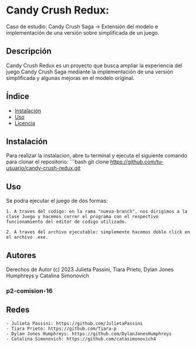 # Candy Crush Redux:

Caso de estudio: Candy Crush Saga -> Extensión del modelo e implementación de una versión sobre simplificada de un juego.

## Descripción

Candy Crush Redux es un proyecto que busca ampliar la experiencia del juego Candy Crush Saga mediante la implementación de una versión simplificada y algunas mejoras en el modelo original.

## Índice

- [Instalación](#instalación)
- [Uso](#uso)
- [Licencia](#licencia)


## Instalación

Para realizar la instalacion, abre tu terminal y ejecuta el siguiente comando para clonar el repositorio:
    ```bash
    git clone https://github.com/tu-usuario/candy-crush-redux.git

## Uso

Se podra ejecutar el juego de dos formas:

    1. A traves del codigo: en la rama "nueva-branch", nos dirigimos a la clase Juego y hacemos correr el programa con el respectivo funcionamiento del editor de codigo utilizado.

    2. A traves del archivo ejecutable: simplemente hacemos doble click en el archivo .exe.


## Autores 

Derechos de Autor (c) 2023 Julieta Passini, Tiara Prieto, Dylan Jones Humphreys y Catalina Simonovich
### p2-comision-16

## Redes

    - Julieta Passini: https://github.com/JulietaPassini
    - Tiara Prieto: https://github.com/Tiara-p
    - Dylan Jones Humphreys: https://github.com/DylanJonesHumphreys
    - Catalina Simonovich: https://github.com/catasimonovich4
